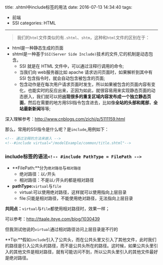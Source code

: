 title: .shtml中include标签的用法
date: 2016-07-13 14:34:40
tags: 
- 前端
- SSI
categories: HTML
---
> 我们的`html`文件类似的有`.shtml`、`shtm`，这种和`html`文件的区别在于：

- html是一种静态生成的页面
- shtml是一种基于`SSI(Server Side Include)`技术的文件,它的机制是动态包含。
    - SSI 就是在 HTML 文件中，可以通过注释行调用的命令;
    - 当我们向 web服务器比如 apache 请求访问页面时，如果解析到其中有 SSI 包含指令时，就会自动包含被包含的页面;
    - 包含动作是在每次用户请求页面时发生，所以如果被包含的页面内容有变化，也能实时的反应出来，正因为如此，就很容易用来实现静态页面的动态嵌入，我们就可以把**出现很多的重复区域内容发布成一个独立静态页面**，然后在需要的地方用SSI指令包含进去，比如像**全站的头部和尾部**，**全站最新新闻**等等;

深入理解参考：http://www.cnblogs.com/zichi/p/5111159.html

那么，常用的SSI指令是什么呢？是`include`,用例如下：
``` html
<!-- 通过注释的方法来嵌入 -->
<!--#include virtual="/modelExample/common/title.shtml"-->
```
<!-- more -->
### include标签的语法`<!-- #include PathType = FilePath -->  `
- **FilePath:**分为`绝对路径`与`相对路径`
    - 绝对路径：以`/`开头
    - 相对路径：不是以`/`开头的都是相对路径
- **pathType:**`virtual`与`file`
    - virtual:可以使用绝对路径，这样就可以使用指向上层目录
    - file:只能是相对路径，不能使用绝对路径，无法指向上层目录

**共同点：**`virtual`与`file`都使用相对路径时，效果一样；

可以参考：http://ttaale.iteye.com/blog/1030439

但我测试他说的`virtual`通过相对路径访问上层目录是不行的

**Tip:**假如`include`引入了公共头，而在公共头里又引入了其他文件，此时我们的路径是引入公共头的路径，而不是公共头所在的路径。这时候，如果公共头里引入的其他文件是相对路径，就有可能访问不到，所以公共头里引入的其他文件最好是绝对路径。

 


